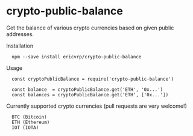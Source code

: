 # crypto-public-balance
Get the balance of various crypto currencies based on given public addresses.

Installation

```
  npm --save install ericvrp/crypto-public-balance
```

Usage

```
  const cryptoPublicBalance = require('crypto-public-balance')

  const balance  = cryptoPublicBalance.get('ETH', '0x...')
  const balances = cryptoPublicBalance.get('ETH', ['0x...'])
```

Currently supported crypto currencies (pull requests are very welcome!)

```
  BTC (Bitcoin)
  ETH (Ethereum)
  IOT (IOTA)
```
